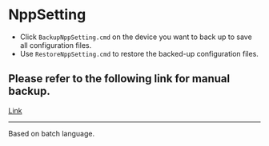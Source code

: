 # NppSetting
- Click `BackupNppSetting.cmd` on the device you want to back up to save all configuration files.
- Use `RestoreNppSetting.cmd` to restore the backed-up configuration files.

## Please refer to the following link for manual backup.

[Link](https://hackmd.io/@mow/BackupNPPP)

---

Based on batch language.

